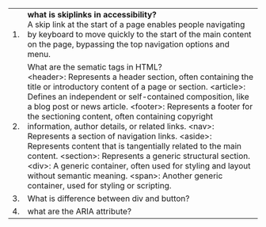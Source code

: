 
<table>
  <tr>
    <td>1.</td>
    <td><b>what is skiplinks in accessibility?</b> <br>
    A skip link at the start of a page enables people navigating by keyboard to move quickly to the start of the main content on the page, bypassing the top navigation options and menu.

  </td>
</tr>

<tr>
    <td>2. </td>
    <td>What are the sematic tags in HTML? <br>
      &lt;header&gt;: Represents a header section, often containing the title or introductory content of a page or section. 
&lt;article&gt;: Defines an independent or self-contained composition, like a blog post or news article. 
&lt;footer&gt;: Represents a footer for the sectioning content, often containing copyright information, author details, or related links. 
&lt;nav&gt;: Represents a section of navigation links. 
&lt;aside&gt;: Represents content that is tangentially related to the main content. 
&lt;section&gt;: Represents a generic structural section. 
&lt;div&gt;: A generic container, often used for styling and layout without semantic meaning. 
&lt;span&gt;: Another generic container, used for styling or scripting. 
    </td> 
</tr>

<tr>
    <td>3. </td>
  <td>What is difference between div and button?</td>
</tr>

<tr>
    <td>4. </td>
  <td>what are the ARIA attribute?</td>
</tr>
</table>


